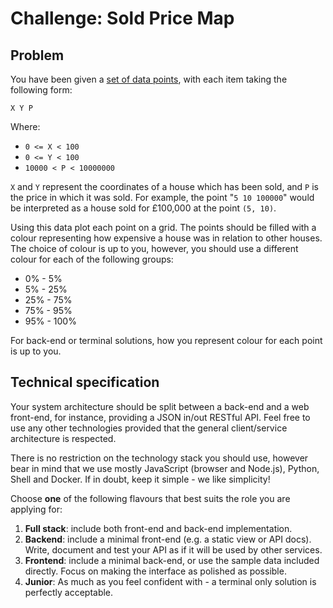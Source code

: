 # Challenge: Sold Price Map

## Problem

You have been given a [set of data points](sold-price-data.txt), with each item taking the following form:

```
X Y P
```

Where:

- `0 <= X < 100`
- `0 <= Y < 100`
- `10000 < P < 10000000`

`X` and `Y` represent the coordinates of a house which has been sold, and `P` is the price in which it was sold. For example, the point "`5 10 100000`" would be interpreted as a house sold for £100,000 at the point `(5, 10)`.

Using this data plot each point on a grid. The points should be filled with a colour representing how expensive a house was in relation to other houses. The choice of colour is up to you, however, you should use a different colour for each of the following groups:

- 0% - 5%
- 5% - 25%
- 25% - 75%
- 75% - 95%
- 95% - 100%

For back-end or terminal solutions, how you represent colour for each point is up to you.

## Technical specification

Your system architecture should be split between a back-end and a web front-end, for instance, providing a JSON in/out RESTful API. Feel free to use any other technologies provided that the general client/service architecture is respected.

There is no restriction on the technology stack you should use, however bear in mind that we use mostly JavaScript (browser and Node.js), Python, Shell and Docker. If in doubt, keep it simple - we like simplicity!

Choose **one** of the following flavours that best suits the role you are applying for:

1. **Full stack**: include both front-end and back-end implementation.
1. **Backend**: include a minimal front-end (e.g. a static view or API docs). Write, document and test your API as if it will be used by other services.
1. **Frontend**: include a minimal back-end, or use the sample data included directly. Focus on making the interface as polished as possible.
1. **Junior**: As much as you feel confident with - a terminal only solution is perfectly acceptable.
